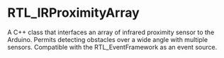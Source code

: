 # RTL_IRProximityArray
A C++ class that interfaces an array of infrared proximity sensor to the Arduino. Permits detecting obstacles over a wide angle with multiple sensors.  Compatible with the RTL_EventFramework as an event source.
